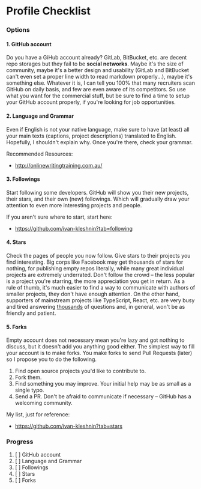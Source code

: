 # Profile Checklist

### Options

#### 1. GitHub account

Do you have a GiHub account already? GitLab, BitBucket, etc. are decent repo storages but they fail to be 
**social networks**. Maybe it's the size of community, maybe it's a better design and usability (GitLab and BitBucket can't even set a proper line width to read markdown properly...), maybe it's something else. Whatever it is, I can tell you 100% that many recruiters scan GitHub on daily basis, and few are even aware of its competitors. So use what you want for the commercial stuff, but be sure to find a time to setup your GitHub account properly, if you're looking for job opportunities.

#### 2. Language and Grammar

Even if English is not your native language, make sure to have (at least) all your main texts (captions, project descriptions) 
translated to English. Hopefully, I shouldn't explain why. Once you're there, check your grammar.

Recommended Resources:
* http://onlinewritingtraining.com.au/

#### 3. Followings

Start following some developers. GitHub will show you their new projects, their stars, and their own (new) followings.
Which will gradually draw your attention to even more interesting projects and people.

If you aren't sure where to start, start here:
* https://github.com/ivan-kleshnin?tab=following

#### 4. Stars

Check the pages of people you now follow. Give stars to their projects you find interesting. Big corps like
Facebook may get thousands of stars for nothing, for publishing empty repos literally, while many great individual
projects are extremely underrated. Don't follow the crowd – the less popular is a project you're starring, the more
appreciation you get in return. As a rule of thumb, it's much easier to find a way to communicate with authors of 
smaller projects, they don't have enough attention. On the other hand, supporters of mainstream projects like TypeScript, React, etc. 
are very busy and tired answering [thousands](https://github.com/Microsoft/TypeScript/issues) of questions and, in general,
won't be as friendly and patient.

#### 5. Forks

Empty account does not necessary mean you're lazy and got nothing to discuss, but it doesn't add you anything good either.
The simplest way to fill your account is to make forks. You make forks to send Pull Requests (later) so I propose you to 
do the following.

1. Find open source projects you'd like to contribute to.
2. Fork them.
3. Find something you may improve. Your initial help may be as small as a single typo.
4. Send a PR. Don't be afraid to communicate if necessary – GitHub has a welcoming community.

My list, just for reference:
* https://github.com/ivan-kleshnin?tab=stars

### Progress

1. [ ] GitHub account
2. [ ] Language and Grammar
3. [ ] Followings
4. [ ] Stars
5. [ ] Forks
